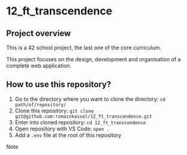 # 12_ft_transcendence

## Project overview

This is a 42 school project, the last one of the core curriculum.

This project focuses on the design, development and organisation of a complete web application.

## How to use this repository?

1. Go to the directory where you want to clone the directory: `cd path/of/repository/`
2. Clone this repository: `git clone git@github.com:romainkassel/12_ft_transcendence.git`
3. Enter into cloned repository: `cd 12_ft_transcendence`
4. Open repository with VS Code: `open .`
5. Add a `.env` file at the root of this repository

> [!NOTE]
> 
